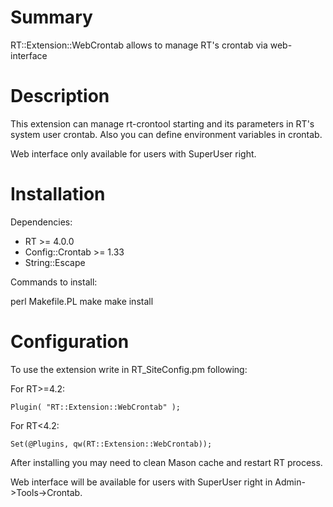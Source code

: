 # Summary

RT::Extension::WebCrontab allows to manage RT's crontab via web-interface

# Description

This extension can manage rt-crontool starting and its parameters in RT's system user crontab. Also you can define environment variables in crontab.

Web interface only available for users with SuperUser right.

# Installation

Dependencies:

* RT >= 4.0.0
* Config::Crontab >= 1.33
* String::Escape

Commands to install:

  perl Makefile.PL
  make
  make install

# Configuration

To use the extension write in RT_SiteConfig.pm following:

For RT>=4.2:

```
Plugin( "RT::Extension::WebCrontab" );
```

For RT<4.2:

```
Set(@Plugins, qw(RT::Extension::WebCrontab));
```

After installing you may need to clean Mason cache and restart RT process.

Web interface will be available for users with SuperUser right in Admin->Tools->Crontab.
